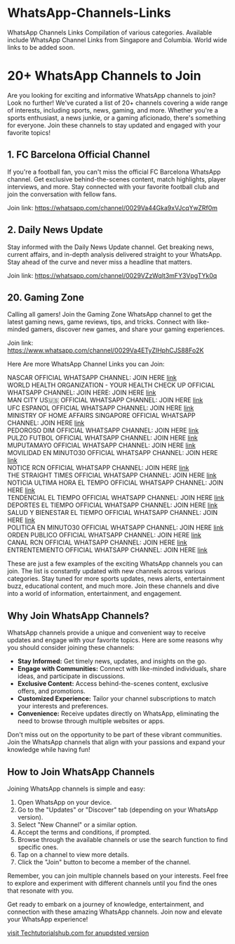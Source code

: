 
# WhatsApp-Channels-Links
WhatsApp Channels Links Compilation of various categories. Available include WhatsApp Channel Links from Singapore and Columbia. World wide links to be added soon.

<!DOCTYPE html>
<html>
<head>
  <title>20+ WhatsApp Channels to Join</title>
</head>
<body>
  <h1>20+ WhatsApp Channels to Join</h1>
  <p>Are you looking for exciting and informative WhatsApp channels to join? Look no further! We've curated a list of 20+ channels covering a wide range of interests, including sports, news, gaming, and more. Whether you're a sports enthusiast, a news junkie, or a gaming aficionado, there's something for everyone. Join these channels to stay updated and engaged with your favorite topics!</p>

  <h2>1. FC Barcelona Official Channel</h2>
  <p>If you're a football fan, you can't miss the official FC Barcelona WhatsApp channel. Get exclusive behind-the-scenes content, match highlights, player interviews, and more. Stay connected with your favorite football club and join the conversation with fellow fans.</p>
  <p>Join link: <a href="https://whatsapp.com/channel/0029Va44Gka9xVJcqYwZRf0m">https://whatsapp.com/channel/0029Va44Gka9xVJcqYwZRf0m</a></p>

  <h2>2. Daily News Update</h2>
  <p>Stay informed with the Daily News Update channel. Get breaking news, current affairs, and in-depth analysis delivered straight to your WhatsApp. Stay ahead of the curve and never miss a headline that matters.</p>
  <p>Join link: <a href="https://www.techtutorialshub.com">https://whatsapp.com/channel/0029VZzWqlt3mFY3VpgTYk0q</a></p>

  <!-- Add more channels here -->

  <h2>20. Gaming Zone</h2>
  <p>Calling all gamers! Join the Gaming Zone WhatsApp channel to get the latest gaming news, game reviews, tips, and tricks. Connect with like-minded gamers, discover new games, and share your gaming experiences.</p>
  <p>Join link: <a href="https://www.techtutorialshub.com">https://www.whatsapp.com/channel/0029Va4ETyZIHphCJS88Fo2K</a></p>

Here Are more WhatsApp Channel Links you can Join:

NASCAR OFFICIAL WHATSAPP CHANNEL: JOIN HERE <a href="https://www.techtutorialshub.com/2023/06/20-popular-whatsapp-channels-links.html">link</a><br />
WORLD HEALTH ORGANIZATION - YOUR HEALTH CHECK UP OFFICIAL WHATSAPP CHANNEL: JOIN HERE: JOIN HERE <a href="https://www.techtutorialshub.com/2023/06/20-popular-whatsapp-channels-links.html">link</a><br />
MAN CITY US🇺🇸 OFFICIAL WHATSAPP CHANNEL: JOIN HERE <a href="https://www.techtutorialshub.com/2023/06/20-popular-whatsapp-channels-links.html">link</a><br />
UFC ESPANOL OFFICIAL WHATSAPP CHANNEL: JOIN HERE <a href="https://www.techtutorialshub.com/2023/06/20-popular-whatsapp-channels-links.html">link</a><br />
MINISTRY OF HOME AFFAIRS  SINGAPORE OFFICIAL WHATSAPP CHANNEL: JOIN HERE <a href="https://www.techtutorialshub.com/2023/06/20-popular-whatsapp-channels-links.html">link</a><br />
PEDOROSO DIM OFFICIAL WHATSAPP CHANNEL: JOIN HERE <a href="https://www.techtutorialshub.com/2023/06/20-popular-whatsapp-channels-links.html">link</a><br />
PULZO FUTBOL OFFICIAL WHATSAPP CHANNEL: JOIN HERE <a href="https://www.techtutorialshub.com/2023/06/20-popular-whatsapp-channels-links.html">link</a><br />
MUPUTAMAYO OFFICIAL WHATSAPP CHANNEL: JOIN HERE <a href="https://www.techtutorialshub.com/2023/06/20-popular-whatsapp-channels-links.html">link</a><br />
MOVILIDAD EN MINUTO30 OFFICIAL WHATSAPP CHANNEL: JOIN HERE <a href="https://www.techtutorialshub.com/2023/06/20-popular-whatsapp-channels-links.html">link</a><br />
NOTICE RCN OFFICIAL WHATSAPP CHANNEL: JOIN HERE <a href="https://www.techtutorialshub.com/2023/06/20-popular-whatsapp-channels-links.html">link</a><br />
THE STRAIGHT TIMES OFFICIAL WHATSAPP CHANNEL: JOIN HERE <a href="https://www.techtutorialshub.com/2023/06/20-popular-whatsapp-channels-links.html">link</a><br />
NOTICIA ULTIMA HORA EL TEMPO OFFICIAL WHATSAPP CHANNEL: JOIN HERE <a href="https://www.techtutorialshub.com/2023/06/20-popular-whatsapp-channels-links.html">link</a><br />
TENDENCIAL EL TIEMPO OFFICIAL WHATSAPP CHANNEL:  JOIN HERE <a href="https://www.techtutorialshub.com/2023/06/20-popular-whatsapp-channels-links.html">link</a><br />
DEPORTES EL TIEMPO OFFICIAL WHATSAPP CHANNEL: JOIN HERE <a href="https://www.techtutorialshub.com/2023/06/20-popular-whatsapp-channels-links.html">link</a><br />
SALUD Y BIENESTAR EL TIEMPO OFFICIAL WHATSAPP CHANNEL: JOIN HERE <a href="https://www.techtutorialshub.com/2023/06/20-popular-whatsapp-channels-links.html">link</a><br />
POLITICA EN MINUTO30 OFFICIAL WHATSAPP CHANNEL: JOIN HERE <a href="https://www.techtutorialshub.com/2023/06/20-popular-whatsapp-channels-links.html">link</a><br />
ORDEN PUBLICO OFFICIAL WHATSAPP CHANNEL: JOIN HERE <a href="https://www.techtutorialshub.com/2023/06/20-popular-whatsapp-channels-links.html">link</a><br />
CANAL RCN OFFICIAL WHATSAPP CHANNEL: JOIN HERE <a href="https://www.techtutorialshub.com/2023/06/20-popular-whatsapp-channels-links.html">link</a><br />
ENTRENTEMIENTO OFFICIAL WHATSAPP CHANNEL: JOIN HERE <a href="https://www.techtutorialshub.com/2023/06/20-popular-whatsapp-channels-links.html">link</a><br />


  <p>These are just a few examples of the exciting WhatsApp channels you can join. The list is constantly updated with new channels across various categories. Stay tuned for more sports updates, news alerts, entertainment buzz, educational content, and much more. Join these channels and dive into a world of information, entertainment, and engagement.</p>

  <h2>Why Join WhatsApp Channels?</h2>
  <p>WhatsApp channels provide a unique and convenient way to receive updates and engage with your favorite topics. Here are some reasons why you should consider joining these channels:</p>
  <ul>
    <li><strong>Stay Informed:</strong> Get timely news, updates, and insights on the go.</li>
    <li><strong>Engage with Communities:</strong> Connect with like-minded individuals, share ideas, and participate in discussions.</li>
    <li><strong>Exclusive Content:</strong> Access behind-the-scenes content, exclusive offers, and promotions.</li>
    <li><strong>Customized Experience:</strong> Tailor your channel subscriptions to match your interests and preferences.</li>
    <li><strong>Convenience:</strong> Receive updates directly on WhatsApp, eliminating the need to browse through multiple websites or apps.</li>
  </ul>

  <p>Don't miss out on the opportunity to be part of these vibrant communities. Join the WhatsApp channels that align with your passions and expand your knowledge while having fun!</p>

  <h2>How to Join WhatsApp Channels</h2>
  <p>Joining WhatsApp channels is simple and easy:</p>
  <ol>
    <li>Open WhatsApp on your device.</li>
    <li>Go to the "Updates" or "Discover" tab (depending on your WhatsApp version).</li>
    <li>Select "New Channel" or a similar option.</li>
    <li>Accept the terms and conditions, if prompted.</li>
    <li>Browse through the available channels or use the search function to find specific ones.</li>
    <li>Tap on a channel to view more details.</li>
    <li>Click the "Join" button to become a member of the channel.</li>
  </ol>

  <p>Remember, you can join multiple channels based on your interests. Feel free to explore and experiment with different channels until you find the ones that resonate with you.</p>

  <p>Get ready to embark on a journey of knowledge, entertainment, and connection with these amazing WhatsApp channels. Join now and elevate your WhatsApp experience!</p>

  <a href="https://webstories.techtutorialshub.com">visit Techtutorialshub.com for anupdsted version</a>
